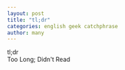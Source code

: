 ```yaml
---
layout: post
title: "tl;dr"
categories: english geek catchphrase
author: many
---
```


tl;dr   
Too Long; Didn't Read

